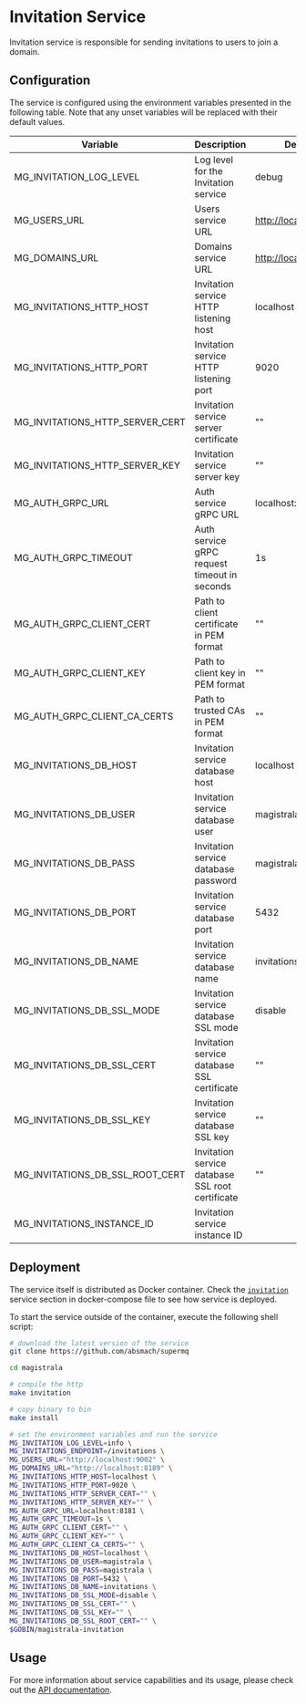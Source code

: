 # Invitation Service

Invitation service is responsible for sending invitations to users to join a domain.

## Configuration

The service is configured using the environment variables presented in the following table. Note that any unset variables will be replaced with their default values.

| Variable                        | Description                                      | Default                 |
| ------------------------------- | ------------------------------------------------ | ----------------------- |
| MG_INVITATION_LOG_LEVEL         | Log level for the Invitation service             | debug                   |
| MG_USERS_URL                    | Users service URL                                | <http://localhost:9002> |
| MG_DOMAINS_URL                  | Domains service URL                              | <http://localhost:8189> |
| MG_INVITATIONS_HTTP_HOST        | Invitation service HTTP listening host           | localhost               |
| MG_INVITATIONS_HTTP_PORT        | Invitation service HTTP listening port           | 9020                    |
| MG_INVITATIONS_HTTP_SERVER_CERT | Invitation service server certificate            | ""                      |
| MG_INVITATIONS_HTTP_SERVER_KEY  | Invitation service server key                    | ""                      |
| MG_AUTH_GRPC_URL                | Auth service gRPC URL                            | localhost:8181          |
| MG_AUTH_GRPC_TIMEOUT            | Auth service gRPC request timeout in seconds     | 1s                      |
| MG_AUTH_GRPC_CLIENT_CERT        | Path to client certificate in PEM format         | ""                      |
| MG_AUTH_GRPC_CLIENT_KEY         | Path to client key in PEM format                 | ""                      |
| MG_AUTH_GRPC_CLIENT_CA_CERTS    | Path to trusted CAs in PEM format                | ""                      |
| MG_INVITATIONS_DB_HOST          | Invitation service database host                 | localhost               |
| MG_INVITATIONS_DB_USER          | Invitation service database user                 | magistrala              |
| MG_INVITATIONS_DB_PASS          | Invitation service database password             | magistrala              |
| MG_INVITATIONS_DB_PORT          | Invitation service database port                 | 5432                    |
| MG_INVITATIONS_DB_NAME          | Invitation service database name                 | invitations             |
| MG_INVITATIONS_DB_SSL_MODE      | Invitation service database SSL mode             | disable                 |
| MG_INVITATIONS_DB_SSL_CERT      | Invitation service database SSL certificate      | ""                      |
| MG_INVITATIONS_DB_SSL_KEY       | Invitation service database SSL key              | ""                      |
| MG_INVITATIONS_DB_SSL_ROOT_CERT | Invitation service database SSL root certificate | ""                      |
| MG_INVITATIONS_INSTANCE_ID      | Invitation service instance ID                   |                         |

## Deployment

The service itself is distributed as Docker container. Check the [`invitation`](https://github.com/absmach/amdm/blob/main/docker/docker-compose.yml) service section in docker-compose file to see how service is deployed.

To start the service outside of the container, execute the following shell script:

```bash
# download the latest version of the service
git clone https://github.com/absmach/supermq

cd magistrala

# compile the http
make invitation

# copy binary to bin
make install

# set the environment variables and run the service
MG_INVITATION_LOG_LEVEL=info \
MG_INVITATIONS_ENDPOINT=/invitations \
MG_USERS_URL="http://localhost:9002" \
MG_DOMAINS_URL="http://localhost:8189" \
MG_INVITATIONS_HTTP_HOST=localhost \
MG_INVITATIONS_HTTP_PORT=9020 \
MG_INVITATIONS_HTTP_SERVER_CERT="" \
MG_INVITATIONS_HTTP_SERVER_KEY="" \
MG_AUTH_GRPC_URL=localhost:8181 \
MG_AUTH_GRPC_TIMEOUT=1s \
MG_AUTH_GRPC_CLIENT_CERT="" \
MG_AUTH_GRPC_CLIENT_KEY="" \
MG_AUTH_GRPC_CLIENT_CA_CERTS="" \
MG_INVITATIONS_DB_HOST=localhost \
MG_INVITATIONS_DB_USER=magistrala \
MG_INVITATIONS_DB_PASS=magistrala \
MG_INVITATIONS_DB_PORT=5432 \
MG_INVITATIONS_DB_NAME=invitations \
MG_INVITATIONS_DB_SSL_MODE=disable \
MG_INVITATIONS_DB_SSL_CERT="" \
MG_INVITATIONS_DB_SSL_KEY="" \
MG_INVITATIONS_DB_SSL_ROOT_CERT="" \
$GOBIN/magistrala-invitation
```

## Usage

For more information about service capabilities and its usage, please check out the [API documentation](https://docs.api.magistrala.abstractmachines.fr/?urls.primaryName=invitations.yml).
